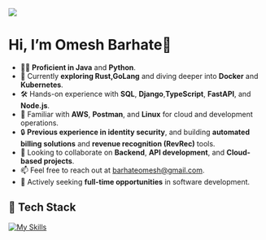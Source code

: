 ![](https://media.giphy.com/media/xTiIzJSKB4l7xTouE8/giphy.gif)


# Hi, I’m Omesh Barhate👋

- 👨‍💻 **Proficient in Java** and **Python**.
- 🌱 Currently **exploring Rust,GoLang** and diving deeper into **Docker** and **Kubernetes**.
- 🛠️ Hands-on experience with **SQL**, **Django**,**TypeScript**, **FastAPI**, and **Node.js**.
- 🚀 Familiar with **AWS**, **Postman**, and **Linux** for cloud and development operations.
- 🔒 **Previous experience in identity security**, and building **automated billing solutions** and **revenue recognition (RevRec)** tools.
- 💞️ Looking to collaborate on **Backend**, **API development**, and **Cloud-based projects**.
- 📫 Feel free to reach out at  [barhateomesh@gmail.com](mailto:barhateomesh@gmail.com).
- 💼 Actively seeking **full-time opportunities** in software development.


## 🚀 Tech Stack

[![My Skills](https://skillicons.dev/icons?i=aws,bash,c,django,docker,express,fastapi,go,java,javascript,kubernetes,linux,mongodb,mysql,nodejs,nginx,postgres,postman,py,ubuntu)](https://skillicons.dev)
